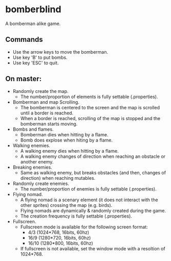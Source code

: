# bomberblind
A bomberman alike game.

## Commands
- Use the arrow keys to move the bomberman.
- Use key 'B' to put bombs.
- Use key 'ESC' to quit.

## On master:
* Randomly create the map.
  * The number/proportion of elements is fully settable (.properties).
* Bomberman and map Scrolling.
  * The bomberman is centered to the screen and the map is scrolled until a border is reached.
  * When a border is reached, scrolling of the map is stopped and the bomberman starts moving.
* Bombs and flames.
  * Bomberman dies when hitting by a flame.
  * Bomb does explose when hiting by a flame.
* Walking enemies.
  * A walking enemy dies when hitting by a flame.
  * A walking enemy changes of direction when reaching an obstacle or another enemy.
* Breaking enemies.
  * Same as walking enemy, but breaks obstacles (and then, changes of direction) when reaching mutables.
* Randomly create enemies.
  * The number/proportion of enemies is fully settable (.properties).
* Flying nomad.
  * A flying nomad is a scenary element (it does not interact with the other sprites) crossing the map (e.g. birds).
  * Flying nomads are dynamically & randomly created during the game.
  * The creation frequency is fully settable (.properties).
* Fullscreen.
  * Fullscreen mode is available for the following screen format:
      * 4/3 (1024*768, 16bits, 60hz)
      * 16/9 (1280*720, 16bits, 60hz)
      * 16/10 (1280*800, 16bits, 60hz)
  * If fullscreen is not available, set the window mode with a resoltion of 1024*768.